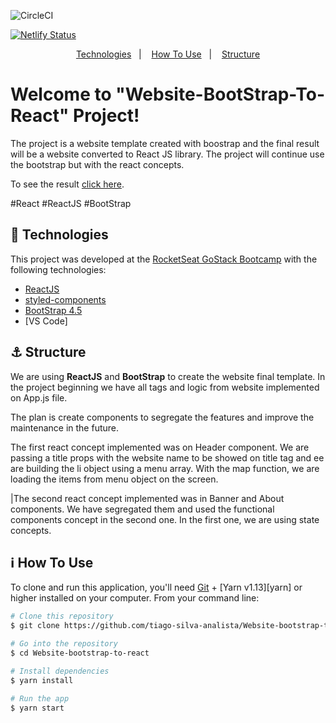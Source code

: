 ![CircleCI](https://circleci.com/gh/circleci/circleci-docs/tree/teesloane-patch-5.svg?style=svg)

[![Netlify Status](https://api.netlify.com/api/v1/badges/829cef20-2d34-46db-b74b-d67bbb7c5c02/deploy-status)](https://app.netlify.com/sites/website-template-tiago/deploys)

<p align="center">
  <a href="#rocket-technologies">Technologies</a>&nbsp;&nbsp;&nbsp;|&nbsp;&nbsp;&nbsp;
  <a href="#information_source-how-to-use">How To Use</a>&nbsp;&nbsp;&nbsp;|&nbsp;&nbsp;&nbsp;
  <a href="#anchor-structure">Structure</a>
</p>

# Welcome to "Website-BootStrap-To-React" Project! 

The project is a website template created with boostrap and the final result will be a website converted to React JS library. The project will continue use the bootstrap but with the react concepts.

To see the result [click here](https://website-template-tiago.netlify.app/).

#React #ReactJS #BootStrap

## :rocket: Technologies

This project was developed at the [RocketSeat GoStack Bootcamp](https://rocketseat.com.br/bootcamp) with the following technologies:

-  [ReactJS](https://reactjs.org/)
-  [styled-components](https://www.styled-components.com/)
-  [BootStrap 4.5](https://getbootstrap.com/docs/4.5/getting-started/introduction/)
-  [VS Code]

## :anchor: Structure

We are using **ReactJS** and **BootStrap** to create the website final template. In the project beginning we have all tags and logic from website implemented on App.js file.

The plan is create components to segregate the features and improve the maintenance in the future.

The first react concept implemented was on Header component. We are passing a title props with the website name to be showed on title tag and ee are building the li object using a menu array. With the map function, we are loading the items from menu object on the screen.

|The second react concept implemented was in Banner and About components. We have segregated them and used the functional components concept in the second one. In the first one, we are using state concepts.



## :information_source: How To Use

To clone and run this application, you'll need [Git](https://git-scm.com) + [Yarn v1.13][yarn] or higher installed on your computer. From your command line:

```bash
# Clone this repository
$ git clone https://github.com/tiago-silva-analista/Website-bootstrap-to-react/

# Go into the repository
$ cd Website-bootstrap-to-react

# Install dependencies
$ yarn install

# Run the app
$ yarn start

